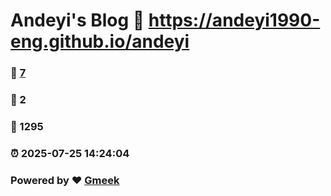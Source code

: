 # Andeyi's Blog :link: https://andeyi1990-eng.github.io/andeyi 
### :page_facing_up: [7](https://andeyi1990-eng.github.io/andeyi/tag.html) 
### :speech_balloon: 2 
### :hibiscus: 1295 
### :alarm_clock: 2025-07-25 14:24:04 
### Powered by :heart: [Gmeek](https://github.com/Meekdai/Gmeek)
